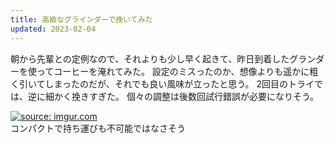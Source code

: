 ```yaml
---
title: 高級なグラインダーで挽いてみた
updated: 2023-02-04
---
```


朝から先輩との定例なので、それよりも少し早く起きて、昨日到着したグランダーを使ってコーヒーを淹れてみた。
設定のミスったのか、想像よりも遥かに粗く引いてしまったのだが、それでも良い風味が立ったと思う。
2回目のトライでは、逆に細かく挽きすぎた。
個々の調整は後数回試行錯誤が必要になりそう。

<a href="https://imgur.com/ODyWwMU"><img src="https://i.imgur.com/ODyWwMU.jpg" title="source: imgur.com" /></a>  
コンパクトで持ち運びも不可能ではなさそう
